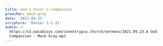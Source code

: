 ```yaml
---
title: God’s Favor & Compassion
preacher: mack-gray
date: '2021-05-23'
scripture: 'Daniel 1:1-21'
audio: >-
  https://s3.wasabisys.com/coventrypca.church/sermons/2021.05.23.A God’s Favor &
  Compassion - Mack Gray.mp3
---
```

